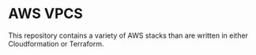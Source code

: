 # AWS VPCS

This repository contains a variety of AWS stacks than are written in either Cloudformation or Terraform.

